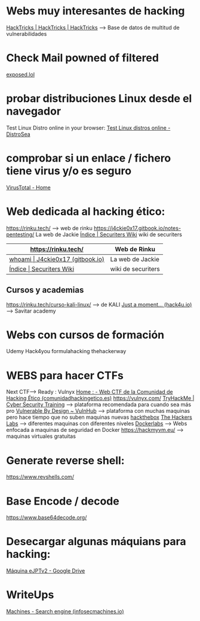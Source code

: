 
# Webs muy interesantes de hacking
[HackTricks | HackTricks | HackTricks](https://book.hacktricks.xyz/) --> Base de datos de multitud de vulnerabilidades


# Check Mail powned of filtered
 [exposed.lol]( exposed.lol)

# probar distribuciones Linux desde el navegador
Test Linux Distro online in your browser:
[Test Linux distros online - DistroSea](https://distrosea.com/)

# comprobar si un enlace / fichero  tiene virus y/o es seguro
[VirusTotal - Home](https://www.virustotal.com/gui/home/upload)


# Web dedicada al hacking ético:
https://rinku.tech/ --> web de rinku
https://j4ckie0x17.gitbook.io/notes-pentesting/ La web de Jackie
[Índice | Securiters Wiki](https://wiki.securiters.com/securiters-wiki) wiki de securiters

| https://rinku.tech/                                                                 | Web de Rinku       |
| ----------------------------------------------------------------------------------- | ------------------ |
| [whoami \| J4ckie0x17 (gitbook.io)](https://j4ckie0x17.gitbook.io/notes-pentesting) | La web de Jackie   |
| [Índice \| Securiters Wiki](https://wiki.securiters.com/securiters-wiki)            | wiki de securiters |


## Cursos y academias

https://rinku.tech/curso-kali-linux/ -->  de KALI
[Just a moment... (hack4u.io)](https://hack4u.io/) --> Savitar academy




# Webs con cursos de formación
Udemy
Hack4you
formulahacking
thehackerway





# WEBS para hacer CTFs
Next CTF--> Ready : Vulnyx
[Home : - Web CTF de la Comunidad de Hacking Ético (comunidadhackingetico.es)](https://ctf.comunidadhackingetico.es/home)
https://vulnyx.com/ 
[TryHackMe | Cyber Security Training](https://tryhackme.com/) --> plataforma recomendada para cuando sea más pro
[Vulnerable By Design ~ VulnHub](https://www.vulnhub.com/)  --> plataforma con muchas maquinas pero hace tiempo que no suben maquinas nuevas
[hackthebox](hackthebox.com)
[The Hackers Labs](https://thehackerslabs.com/) --> diferentes maquinas con diferentes niveles
[Dockerlabs](https://dockerlabs.es/#/) --> Webs enfocada a maquinas de seguridad en Docker
https://hackmyvm.eu/ --> maquinas virtuales gratuitas



# Generate reverse shell:
https://www.revshells.com/


# Base  Encode / decode
https://www.base64decode.org/


# Desecargar algunas máquians para hacking:
[Máquina eJPTv2 - Google Drive](https://drive.google.com/drive/folders/1e9kHBSVjvC41BGX51lE2dY1k9OntqFJn)



# WriteUps
[Machines - Search engine (infosecmachines.io)](https://infosecmachines.io/)
